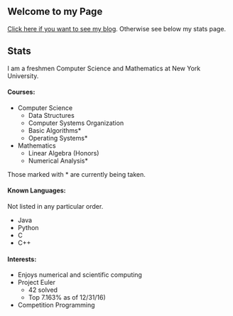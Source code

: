 ## Welcome to my Page

[Click here if you want to see my blog](documentation.md). Otherwise see below my stats page.

## Stats

I am a freshmen Computer Science and Mathematics at New York University.

#### Courses:
- Computer Science
    - Data Structures
    - Computer Systems Organization
    - Basic Algorithms*
    - Operating Systems*
- Mathematics
    - Linear Algebra (Honors)
    - Numerical Analysis*

Those marked with * are currently being taken.

#### Known Languages:

Not listed in any particular order.

- Java
- Python
- C
- C++

#### Interests:
- Enjoys numerical and scientific computing
- Project Euler 
    - 42 solved
    - Top 7.163% as of 12/31/16)
- Competition Programming
